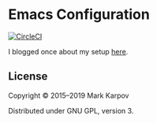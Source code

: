 # Emacs Configuration

[![CircleCI](https://circleci.com/gh/mrkkrp/dot-emacs/tree/master.svg?style=svg)](https://circleci.com/gh/mrkkrp/dot-emacs/tree/master)

I blogged once about my setup
[here](https://markkarpov.com/post/working-with-text-without-pain.html).

## License

Copyright © 2015–2019 Mark Karpov

Distributed under GNU GPL, version 3.
